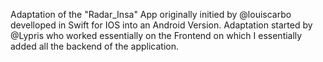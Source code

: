 Adaptation of the "Radar_Insa" App originally initied by @louiscarbo develloped in Swift for IOS into an Android Version. 
Adaptation started by @Lypris who worked essentially on the Frontend on which I essentially added all the backend of the application.

